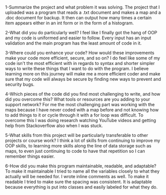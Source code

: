 1-Summarize the project and what problem it was solving.
The project that I uploaded was a program that reads a .txt document and makes a map and a .doc document for backup.  It then can output how many times a certain item appears either in an int form or in the form of a histogram.

2-What did you do particularly well?
I feel like I finally got the hang of OOP and my code is uniformed and easier to follow.  Every input has an input validation and the main program has the least amount of code in it.

3-Where could you enhance your code? How would these improvements make your code more efficient, secure, and so on?
I do feel like some of my code isn't the most efficient with in regards to syntax and shorter simpler ways to write these things that I want to do with the program.  I believe learning more on this journey will make me a more efficient coder and make sure that my code will always be secure by finding new ways to prevent and security bugs.

4-Which pieces of the code did you find most challenging to write, and how did you overcome this? What tools or resources are you adding to your support network?
For me the most challenging part was working with the maps because I have never coded with a map before and not knowing how to add things to it or cycle through it with a for loop was difficult.  To overcome this I was doing research watching YouTube videos and getting help from Stackoverflow also when I was stuck.

5-What skills from this project will be particularly transferable to other projects or course work?
I think a lot of skills from continuing to improve my OOP skills, to learning more skills along the line of data storage such as maps, to even just continuing to code to have that repetition so I can remember things easier.

6-How did you make this program maintainable, readable, and adaptable?
To make it maintainable I tried to name all the variables closely to what they actually will be needed for.  I wrote inline comments as well.  To make it readable I tried to make sure the spacing was consistent.  It is adaptable because everything is put into classes and easily labeled for what they do.
